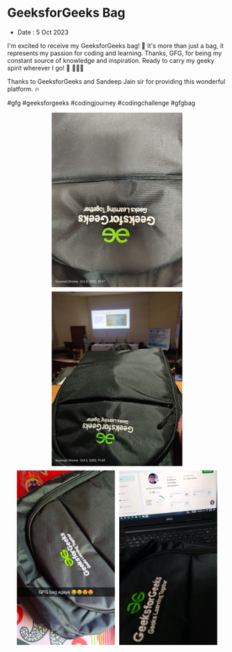 # GeeksforGeeks Bag
- Date : 5 Oct 2023

I'm excited to receive my GeeksforGeeks bag! 🎉 It's more than just a bag, it represents my passion for coding and learning. Thanks, GFG, for being my constant source of knowledge and inspiration. Ready to carry my geeky spirit wherever I go! 💼 🥳🎉🎉

Thanks to GeeksforGeeks and Sandeep Jain sir for providing this wonderful platform. 🔥

#gfg #geeksforgeeks #codingjourney #codingchallenge #gfgbag

<div style="display: flex; flex-direction: row; justify-content: center; gap: 10px; flex-wrap: wrap;">

<!-- ![Pic](./assets/GeeksforGeeks-bag1.jpeg) -->
<img src="./assets/GeeksforGeeks-bag1.jpeg" style="height:400px;" alt="Img"/>
<img src="./assets/GeeksforGeeks-bag2.jpeg" style="height:400px;" alt="Img"/>
<img src="./assets/GeeksforGeeks-bag3.jpeg" style="height:400px;" alt="Img"/>
<img src="./assets/GeeksforGeeks-bag4.jpeg" style="height:400px;" alt="Img"/>

</div> 
